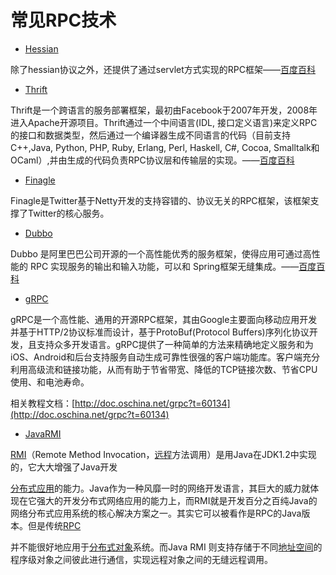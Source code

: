 # 常见RPC技术

* [Hessian](http://hessian.caucho.com/)

除了hessian协议之外，还提供了通过servlet方式实现的RPC框架——[百度百科](#)

* [Thrift](https://thrift.apache.org/)

Thrift是一个跨语言的服务部署框架，最初由Facebook于2007年开发，2008年进入Apache开源项目。Thrift通过一个中间语言\(IDL, 接口定义语言\)来定义RPC的接口和数据类型，然后通过一个编译器生成不同语言的代码（目前支持C++,Java, Python, PHP, Ruby, Erlang, Perl, Haskell, C\#, Cocoa, Smalltalk和OCaml）,并由生成的代码负责RPC协议层和传输层的实现。——[百度百科](https://baike.baidu.com/item/thrift)

* [Finagle](https://twitter.github.io/finagle/)

Finagle是Twitter基于Netty开发的支持容错的、协议无关的RPC框架，该框架支撑了Twitter的核心服务。

* [Dubbo](https://github.com/alibaba/dubbo)

Dubbo 是阿里巴巴公司开源的一个高性能优秀的服务框架，使得应用可通过高性能的 RPC 实现服务的输出和输入功能，可以和 Spring框架无缝集成。——[百度百科](https://baike.baidu.com/item/Dubbo/18907815?fr=aladdin)

* [gRPC](http://www.grpc.io/)

gRPC是一个高性能、通用的开源RPC框架，其由Google主要面向移动应用开发并基于HTTP/2协议标准而设计，基于ProtoBuf\(Protocol Buffers\)序列化协议开发，且支持众多开发语言。gRPC提供了一种简单的方法来精确地定义服务和为iOS、Android和后台支持服务自动生成可靠性很强的客户端功能库。客户端充分利用高级流和链接功能，从而有助于节省带宽、降低的TCP链接次数、节省CPU使用、和电池寿命。

相关教程文档：[http://doc.oschina.net/grpc?t=60134](http://doc.oschina.net/grpc?t=60134)

* [JavaRMI ](https://baike.baidu.com/item/JavaRMI/8798326)

[RMI](https://baike.baidu.com/item/RMI)（Remote Method Invocation，[远程](https://baike.baidu.com/item/远程)方法调用）是用Java在JDK1.2中实现的，它大大增强了Java开发

[分布式应用](https://baike.baidu.com/item/分布式应用)的能力。Java作为一种风靡一时的网络开发语言，其巨大的威力就体现在它强大的开发分布式网络应用的能力上，而RMI就是开发百分之百纯Java的网络分布式应用系统的核心解决方案之一。其实它可以被看作是RPC的Java版本。但是传统[RPC](https://baike.baidu.com/item/RPC)

并不能很好地应用于[分布式对象](https://baike.baidu.com/item/分布式对象)系统。而Java RMI 则支持存储于不同[地址空间](https://baike.baidu.com/item/地址空间)的程序级对象之间彼此进行通信，实现远程对象之间的无缝远程调用。



